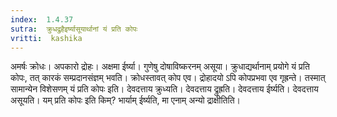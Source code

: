```yaml
---
index:  1.4.37
sutra:  क्रुधद्रुहैइर्ष्यासूयार्थानां यं प्रति कोपः
vritti:  kashika 
---
```


अमर्षः क्रोधः। अपकारो द्रोहः। अक्षमा ईर्ष्या। गुणेषु दोषाविष्करनम् असूया। क्रुधाद्यर्थानाम् प्रयोगे यं प्रति कोपः, तत् कारकं सम्प्रदानसंज्ञम् भवति। क्रोधस्तावत् कोप एव। द्रोहादयो ऽपि कोपप्रभवा एव गृह्रन्ते। तस्मात् सामान्येन विशेसणम् यं प्रति कोपः इति। देवदत्ताय क्रुध्यति। देवदत्ताय द्रुह्रति। देवदत्ताय ईर्ष्यति। देवदत्ताय असूयति। यम् प्रति कोपः इति किम्? भार्याम् ईर्ष्यति, मा एनाम् अन्यो द्राक्षीतिति।

